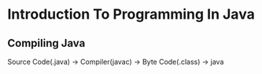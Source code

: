 # Introduction To Programming In Java

## Compiling Java

Source Code(.java) -> Compiler(javac) -> Byte Code(.class) -> java